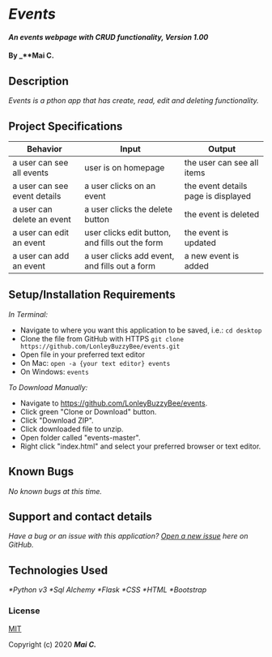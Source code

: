 # _Events_

#### _An events webpage with CRUD functionality, Version 1.00_

#### By _**Mai C.


## Description

_Events is a pthon app that has create, read, edit and deleting functionality._

## Project Specifications

| Behavior | Input | Output |
|---|---|---|
| a user can see all events | user is on homepage | the user can see all items|
| a user can see event details| a user clicks on an event| the event details page is displayed|
| a user can delete an event | a user clicks the delete button | the event is deleted|
| a user can edit an event | user clicks edit button, and fills out the form| the event is updated|
| a user can add an event | a user clicks add event, and fills out a form | a new event is added|

## Setup/Installation Requirements

_In Terminal:_

* Navigate to where you want this application to be saved, i.e.:
```cd desktop```
* Clone the file from GitHub with HTTPS
```git clone https://github.com/LonleyBuzzyBee/events.git```
* Open file in your preferred text editor
* On Mac: ```open -a {your text editor} events```
* On Windows: ```events```

_To Download Manually:_

* Navigate to https://github.com/LonleyBuzzyBee/events.
* Click green "Clone or Download" button.
* Click "Download ZIP".
* Click downloaded file to unzip.
* Open folder called "events-master".
* Right click "index.html" and select your preferred browser or text editor.

## Known Bugs

_No known bugs at this time._

## Support and contact details

_Have a bug or an issue with this application? [Open a new issue](https://github.com/LonleyBuzzyBee/events/issues) here on GitHub._

## Technologies Used

_*Python v3_
_*Sql Alchemy_
_*Flask_
_*CSS_
_*HTML_
_*Bootstrap_

### License

[MIT](https://choosealicense.com/licenses/mit/)

Copyright (c) 2020 **_Mai C._**